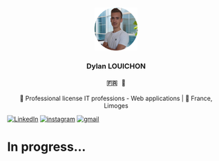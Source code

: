 <a name="readme-top"></a>

<!-- En tête -->
<br />
<div align="center">
    <img src="images/pp-modified.png" alt="Logo" width="100" height="100">

  <h3 align="center">Dylan LOUICHON</h3>
  <h4>🇫🇷   🏴󠁧󠁢󠁥󠁮󠁧󠁿</h4>
  <p align="center">
    🏫 Professional license IT professions - Web applications | 📍 France, Limoges
  </p>

</div>

[![LinkedIn][linkedin-shield]][linkedin-url]
[![instagram][instagram-shield]][instagram-url]
[![gmail][gmail-shield]][gmail-url]

<h1>In progress...</h1>


[linkedin-shield]: https://img.shields.io/badge/-LinkedIn-black.svg?style=for-the-badge&logo=linkedin&colorB=555
[linkedin-url]: https://linkedin.com/in/dylanlouichon

[instagram-shield]: https://img.shields.io/badge/-Instagram-black.svg?style=for-the-badge&logo=instagram&colorB=555
[instagram-url]: https://instagram.com/dylan.lchn

[gmail-shield]: https://img.shields.io/badge/-Gmail-black.svg?style=for-the-badge&logo=gmail&colorB=555
[gmail-url]: mailto:dylanlouichon@gmail.com
